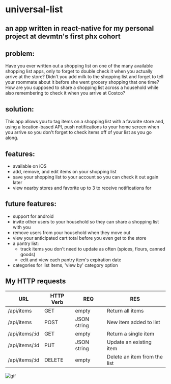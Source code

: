# universal-list
## an app written in react-native for my personal project at devmtn's first phx cohort 

## problem:
Have you ever written out a shopping list on one of the many available shopping list apps, only to forget to double check it when you actually arrive at the store? Didn't you add milk to the shopping list and forget to tell your roommate about it before she went grocery shopping that one time? How are you supposed to share a shopping list across a household while also remembering to check it when you arrive at Costco? 

## solution:
This app allows you to tag items on a shopping list with a favorite store and, using a location-based API, push notifications to your home screen when you arrive so you don't forget to check items off of your list as you go along. 

## features:
- available on iOS 
- add, remove, and edit items on your shopping list
- save your shopping list to your account so you can check it out again later
- view nearby stores and favorite up to 3 to receive notifications for

## future features:
- support for android
- invite other users to your household so they can share a shopping list with you
- remove users from your household when they move out
- view your anticipated cart total before you even get to the store
- a pantry list: 
    - track items you don't need to update as often (spices, flours, canned goods)
    - edit and view each pantry item's expiration date
- categories for list items, 'view by' category option 

## My HTTP requests

URL | HTTP Verb | REQ | RES
--- | --------- | --- | ----
/api/items | GET | empty | Return all items
/api/items | POST | JSON string | New item added to list
/api/items/:id | GET | empty | Return a single item
/api/items/:id | PUT | JSON string | Update an existing item
/api/items/:id | DELETE | empty | Delete an item from the list

![gif](https://www.dropbox.com/s/e7hyoao9ezeffm2/dothis.gif?dl=0)